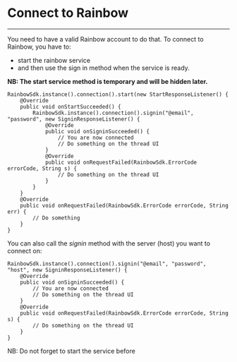 Connect to Rainbow
==

---------
You need to have a valid Rainbow account to do that.
To connect to Rainbow, you have to:

* start the rainbow service
* and then use the sign in method when the service is ready.

**NB: The start service method is temporary and will be hidden later.**

	RainbowSdk.instance().connection().start(new StartResponseListener() {
		@Override
		public void onStartSucceeded() {
			RainbowSdk.instance().connection().signin("@email", "password", new SigninResponseListener() {
				@Override
				public void onSigninSucceeded() {
					// You are now connected
					// Do something on the thread UI
				}
				@Override
				public void onRequestFailed(RainbowSdk.ErrorCode errorCode, String s) {
					// Do something on the thread UI
				}
			}
		}
		@Override
		public void onRequestFailed(RainbowSdk.ErrorCode errorCode, String err) {
			// Do something
		}
	}

You can also call the *signin* method with the server (host) you want to connect on: 

	RainbowSdk.instance().connection().signin("@email", "password", "host", new SigninResponseListener() {
		@Override
		public void onSigninSucceeded() {
			// You are now connected
			// Do something on the thread UI
		}
		@Override
		public void onRequestFailed(RainbowSdk.ErrorCode errorCode, String s) {
			// Do something on the thread UI
		}
	}

NB: Do not forget to start the service before 